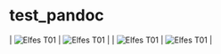 # test_pandoc

| ![Elfes T01](https://www.black-book-editions.fr/img_produit/3/L/14373.jpg) | ![Elfes T01](https://www.black-book-editions.fr/img_produit/3/L/14373.jpg) |
| ![Elfes T01](https://www.black-book-editions.fr/img_produit/3/L/14373.jpg) | ![Elfes T01](https://www.black-book-editions.fr/img_produit/3/L/14373.jpg) |
